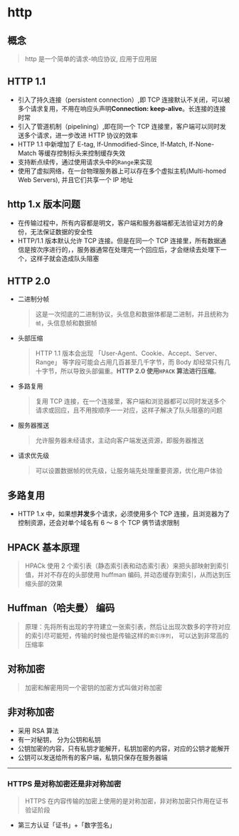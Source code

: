 # http

## 概念

> http 是一个简单的请求-响应协议, 应用于应用层

## HTTP 1.1

- 引入了持久连接（persistent connection）,即 TCP 连接默认不关闭，可以被多个请求复用，不用在响应头声明**Connection: keep-alive**。长连接的连接时常
- 引入了管道机制（pipelining）,即在同一个 TCP 连接里，客户端可以同时发送多个请求，进一步改进 HTTP 协议的效率
- HTTP 1.1 中新增加了 E-tag, If-Unmodified-Since, If-Match, If-None-Match 等缓存控制标头来控制缓存失效
- 支持断点续传，通过使用请求头中的<code>Range</code>来实现
- 使用了虚拟网络，在一台物理服务器上可以存在多个虚拟主机(Multi-homed Web Servers), 并且它们共享一个 IP 地址

## http 1.x 版本问题

- 在传输过程中，所有内容都是明文，客户端和服务器端都无法验证对方的身份，无法保证数据的安全性
- HTTP/1.1 版本默认允许 TCP 连接。但是在同一个 TCP 连接里，所有数据通信是按次序进行的，，服务器通常在处理完一个回应后，才会继续去处理下一个，这样子就会造成队头阻塞

## HTTP 2.0

- 二进制分帧

  > 这是一次彻底的二进制协议，头信息和数据体都是二进制，并且统称为<code>帧</code>，头信息帧和数据帧

- 头部压缩

  > HTTP 1.1 版本会出现 「User-Agent、Cookie、Accept、Server、Range」 等字段可能会占用几百甚至几千字节，而 Body 却经常只有几十字节，所以导致头部偏重。**HTTP 2.0 使用<code>HPACK</code> 算法进行压缩**。

- 多路复用

  > 复用 TCP 连接，在一个连接里，客户端和浏览器都可以同时发送多个请求或回应，且不用按顺序一一对应，这样子解决了队头阻塞的问题

- 服务器推送

  > 允许服务器未经请求，主动向客户端发送资源，即服务器推送

- 请求优先级
  > 可以设置数据帧的优先级，让服务端先处理重要资源，优化用户体验

## 多路复用

- HTTP 1.x 中，如果想**并发**多个请求，必须使用多个 TCP 连接，且浏览器为了控制资源，还会对单个域名有 6 ～ 8 个 TCP 俩节请求限制

## HPACK 基本原理

> HPACk 使用 2 个索引表（静态索引表和动态索引表）来把头部映射到索引值，并对不存在的头部使用 huffman 编码, 并动态缓存到索引，从而达到压缩头部的效果

## Huffman（哈夫曼） 编码

> 原理：先将所有出现的字符建立一张索引表，然后让出现次数多的字符对应的索引尽可能短，传输的时候也是传输这样的<code>索引序列</code>， 可以达到非常高的压缩率

## 对称加密

> 加密和解密用同一个密钥的加密方式叫做对称加密

## 非对称加密

- 采用 RSA 算法
- 有一对秘钥， 分为公钥和私钥
- 公钥加密的内容，只有私钥才能解开，私钥加密的内容，对应的公钥才能解开
- 公钥可以发送给所有的客户端，私钥只保存在服务器端

---

### HTTPS 是对称加密还是非对称加密

> HTTPS 在内容传输的加密上使用的是对称加密，非对称加密只作用在证书验证阶段

- 第三方认证「证书」+「数字签名」
